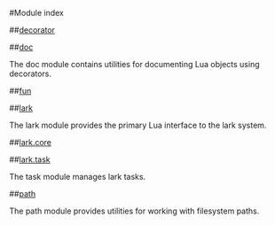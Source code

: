 #Module index

##[decorator](modules/decorator.md)

##[doc](modules/doc.md)

The doc module contains utilities for documenting Lua objects using
decorators.

##[fun](modules/fun.md)

##[lark](modules/lark.md)

The lark module provides the primary Lua interface to the lark system.

##[lark.core](modules/lark/core.md)

##[lark.task](modules/lark/task.md)

The task module manages lark tasks.

##[path](modules/path.md)

The path module provides utilities for working with filesystem paths.

